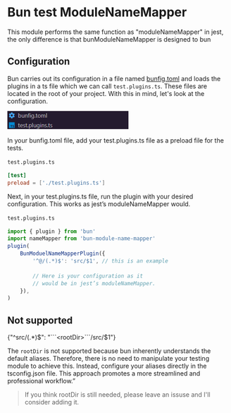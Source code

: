 # Bun test ModuleNameMapper

This module performs the same function as "moduleNameMapper" in jest, the only difference is that bunModuleNameMapper is designed to bun

## Configuration

Bun carries out its configuration in a file named [bunfig.toml](https://bun.sh/docs/runtime/bunfig) and loads the plugins in a ts file which we can call `test.plugins.ts`. These files are located in the root of your project. With this in mind, let's look at the configuration.

![Bun files](readme-files/image.png)

In your bunfig.toml file, add your test.plugins.ts file as a preload file for the tests.

`test.plugins.ts`

```toml
[test]
preload = ['./test.plugins.ts']
```

Next, in your test.plugins.ts file, run the plugin with your desired configuration. This works as jest’s moduleNameMapper would.

`test.plugins.ts`

```ts
import { plugin } from 'bun'
import nameMapper from 'bun-module-name-mapper'
plugin(
	BunModuelNameMapperPlugin({
		'^@/(.*)$': 'src/$1', // this is an example

		// Here is your configuration as it
		// would be in jest’s moduleNameMapper.
	}),
)
```

## Not supported

{"^src/(.*)$": "```<rootDir>```/src/$1"}

The ```rootDir``` is not supported because bun inherently understands the default aliases. Therefore, there is no need to manipulate your testing module to achieve this. Instead, configure your aliases directly in the tsconfig.json file. This approach promotes a more streamlined and professional workflow.”

> If you think rootDir is still needed, please leave an issuse and I'll consider adding it.